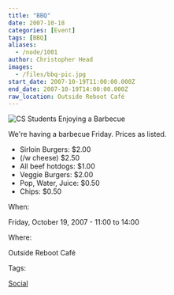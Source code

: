 ```yaml
---
title: "BBQ"
date: 2007-10-18
categories: [Event]
tags: [BBQ]
aliases:
  - /node/1001
author: Christopher Head
images:
  - /files/bbq-pic.jpg
start_date: 2007-10-19T11:00:00.000Z
end_date: 2007-10-19T14:00:00.000Z
raw_location: Outside Reboot Café
---
```


![CS Students Enjoying a Barbecue](/files/bbq-pic.jpg)

We're having a barbecue Friday. Prices as listed.

- Sirloin Burgers: $2.00
- (/w cheese) $2.50
- All beef hotdogs: $1.00
- Veggie Burgers: $2.00
- Pop, Water, Juice: $0.50
- Chips: $0.50

When: 

Friday, October 19, 2007 - 11:00 to 14:00

Where: 

Outside Reboot Café

Tags: 

[Social](/social)
